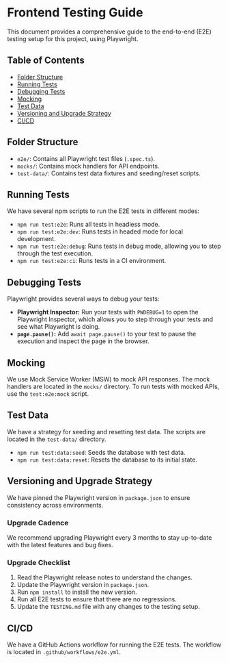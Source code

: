 # Frontend Testing Guide

This document provides a comprehensive guide to the end-to-end (E2E) testing setup for this project, using Playwright.

## Table of Contents

- [Folder Structure](#folder-structure)
- [Running Tests](#running-tests)
- [Debugging Tests](#debugging-tests)
- [Mocking](#mocking)
- [Test Data](#test-data)
- [Versioning and Upgrade Strategy](#versioning-and-upgrade-strategy)
- [CI/CD](#cicd)

## Folder Structure

- `e2e/`: Contains all Playwright test files (`.spec.ts`).
- `mocks/`: Contains mock handlers for API endpoints.
- `test-data/`: Contains test data fixtures and seeding/reset scripts.

## Running Tests

We have several npm scripts to run the E2E tests in different modes:

- `npm run test:e2e`: Runs all tests in headless mode.
- `npm run test:e2e:dev`: Runs tests in headed mode for local development.
- `npm run test:e2e:debug`: Runs tests in debug mode, allowing you to step through the test execution.
- `npm run test:e2e:ci`: Runs tests in a CI environment.

## Debugging Tests

Playwright provides several ways to debug your tests:

- **Playwright Inspector:** Run your tests with `PWDEBUG=1` to open the Playwright Inspector, which allows you to step through your tests and see what Playwright is doing.
- **`page.pause()`:** Add `await page.pause()` to your test to pause the execution and inspect the page in the browser.

## Mocking

We use Mock Service Worker (MSW) to mock API responses. The mock handlers are located in the `mocks/` directory. To run tests with mocked APIs, use the `test:e2e:mock` script.

## Test Data

We have a strategy for seeding and resetting test data. The scripts are located in the `test-data/` directory.

- `npm run test:data:seed`: Seeds the database with test data.
- `npm run test:data:reset`: Resets the database to its initial state.

## Versioning and Upgrade Strategy

We have pinned the Playwright version in `package.json` to ensure consistency across environments.

### Upgrade Cadence

We recommend upgrading Playwright every 3 months to stay up-to-date with the latest features and bug fixes.

### Upgrade Checklist

1.  Read the Playwright release notes to understand the changes.
2.  Update the Playwright version in `package.json`.
3.  Run `npm install` to install the new version.
4.  Run all E2E tests to ensure that there are no regressions.
5.  Update the `TESTING.md` file with any changes to the testing setup.

## CI/CD

We have a GitHub Actions workflow for running the E2E tests. The workflow is located in `.github/workflows/e2e.yml`.
